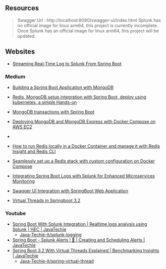 ## Resources

> Swagger Url : http://localhost:8080/swagger-ui/index.html
> Splunk has no official image for linux arm64, this project is currently incomplete.
> Once Splunk has an official image for linux arm64, this project will be updated.

## Websites

- [Streaming Real-Time Log to Splunk From Spring Boot](https://www.baeldung.com/spring-boot-streaming-real-time-log-splunk)

### Medium

- [Building a Spring Boot Application with MongoDB](https://medium.com/@dulanjayasandaruwan1998/building-a-spring-boot-application-with-mongodb-391751c52d20)
- [Redis, MongoDB setup,integration with Spring Boot, deploy using kubernetes, a simple Hands-on](https://medium.com/@sumanthshastry/redis-mongodb-setup-integration-with-spring-boot-deploy-using-kubernates-a-simple-hands-on-ab99ea6195fb)
- [MongoDB transactions with Spring Boot](https://medium.com/dev-jam/mongodb-transactions-with-spring-boot-154aa3e84108)
- [Deploying MongoDB and MongoDB Express with Docker Compose on AWS EC2](https://medium.com/@mudasirhaji/deploying-mongodb-and-mongodb-express-with-docker-compose-on-aws-ec2-b321ba25f654)
- 

- [How to run Redis locally in a Docker Container and manage it with Redis Insight and Redis CLI](https://medium.com/redis-with-raphael-de-lio/how-to-run-redis-locally-in-a-docker-container-and-manage-it-with-redis-insight-and-redis-cli-14b0af54e1d2)
- [Seamlessly set up a Redis stack with custom configuration on Docker Compose](https://medium.com/@shahrukhx01/seamlessly-set-up-a-redis-stack-with-custom-configuration-on-docker-compose-03e3e9154fc9)


- [Integrating Spring Boot Logs with Splunk for Enhanced Microservices Monitoring](https://medium.com/@ksaquib/integrating-spring-boot-logs-with-splunk-for-enhanced-microservices-monitoring-ecb9adaa6a4c)
- [Swagger UI Integration with SpringBoot Web Application](https://medium.com/@DilipItAcademy/swagger-ui-integration-with-springboot-web-application-e78a01565343)
- [Virtual Threads in Springboot 3.2](https://medium.com/nerd-for-tech/virtual-threads-in-springboot-3-2-9a7250429809)

### Youtube

- [Spring Boot With Splunk Integration | Realtime logs analysis using Splunk | HEC | JavaTechie](https://www.youtube.com/watch?v=VO20SgiTTOU)
    - [Java-Techie-jt/splunk-logging](https://github.com/Java-Techie-jt/splunk-logging)
- [Spring Boot - Splunk Alerts ! 🚨 | Creating and Scheduling Alerts | JavaTechie](https://www.youtube.com/watch?v=eCAabhr5UNA)
- [Spring Boot 3.2 With Virtual Threads Explained | Benchmarking Insights | JavaTechie](https://www.youtube.com/watch?v=9dUPPHREF7w)
    - [Java-Techie-jt/spring-virtual-thread](https://github.com/Java-Techie-jt/spring-virtual-thread)
